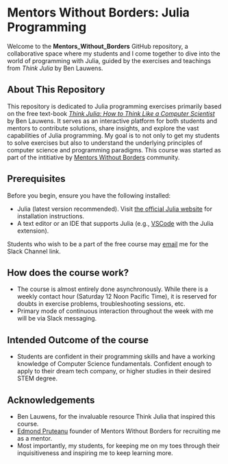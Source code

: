 # Mentors Without Borders: Julia Programming

Welcome to the **Mentors_Without_Borders** GitHub repository, a collaborative space where my students and I come together to dive into the world of programming with Julia, guided by the exercises and teachings from *Think Julia* by Ben Lauwens.

## About This Repository

This repository is dedicated to Julia programming exercises primarily based on the free text-book *[Think Julia: How to Think Like a Computer Scientist](https://benlauwens.github.io/ThinkJulia.jl/latest/book.html)* by Ben Lauwens. It serves as an interactive platform for both students and mentors to contribute solutions, share insights, and explore the vast capabilities of Julia programming. My goal is to not only to get my students to solve exercises but also to understand the underlying principles of computer science and programming paradigms. This course was started as part of the intitiative by [Mentors Without Borders](https://www.mentorswithoutborders.net/) community.

## Prerequisites

Before you begin, ensure you have the following installed:
- Julia (latest version recommended). Visit [the official Julia website](https://julialang.org/downloads/) for installation instructions.
- A text editor or an IDE that supports Julia (e.g., [VSCode](https://code.visualstudio.com/download) with the Julia extension).
 
Students who wish to be a part of the free course may [email](mailto:aryan.r.jha@gmail.com) me for the Slack Channel link.

## How does the course work?
- The course is almost entirely done asynchronously. While there is a weekly contact hour (Saturday 12 Noon Pacific Time), it is reserved for doubts in exercise problems, troubleshooting sessions, etc.
- Primary mode of continuous interaction throughout the week with me will be via Slack messaging.

## Intended Outcome of the course
- Students are confident in their programming skills and have a working knowledge of Computer Science fundamentals. Confident enough to apply to their dream tech company, or higher studies in their desired STEM degree. 

## Acknowledgements
- Ben Lauwens, for the invaluable resource Think Julia that inspired this course.
- [Edmond Pruteanu](mailto:edmond@mwbtraining.net) founder of Mentors Without Borders for recruiting me as a mentor.
- Most importantly, my students, for keeping me on my toes through their inquisitiveness and inspiring me to keep learning more.
